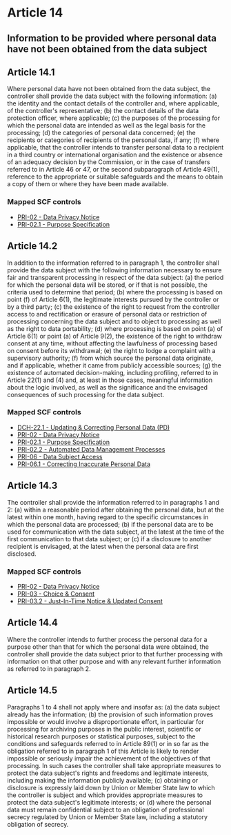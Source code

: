 # Article 14
## Information to be provided where personal data have not been obtained from the data subject

## Article 14.1
 Where personal data have not been obtained from the data subject, the controller shall provide the data subject with the following information:
(a) the identity and the contact details of the controller and, where applicable, of the controller's representative;
(b) the contact details of the data protection officer, where applicable;
(c) the purposes of the processing for which the personal data are intended as well as the legal basis for the processing;
(d) the categories of personal data concerned;
(e) the recipients or categories of recipients of the personal data, if any;
(f) where applicable, that the controller intends to transfer personal data to a recipient in a third country or international organisation and the existence or absence of an adequacy decision by the Commission, or in the case of transfers referred to in Article 46 or 47, or the second subparagraph of Article 49(1), reference to the appropriate or suitable safeguards and the means to obtain a copy of them or where they have been made available.
### Mapped SCF controls
- [PRI-02 - Data Privacy Notice](../scf/pri-02-dataprivacynotice.md)
- [PRI-02.1 - Purpose Specification](../scf/pri-021-purposespecification.md)
## Article 14.2
 In addition to the information referred to in paragraph 1, the controller shall provide the data subject with the following information necessary to ensure fair and transparent processing in respect of the data subject:
(a) the period for which the personal data will be stored, or if that is not possible, the criteria used to determine that period;
(b) where the processing is based on point (f)  of Article 6(1), the legitimate interests pursued by the controller or by a third party;
(c) the existence of the right to request from the controller access to and rectification or erasure of personal data or restriction of processing concerning the data subject and to object to processing as well as the right to data portability;
(d) where processing is based on point (a)  of Article 6(1) or point (a)  of Article 9(2), the existence of the right to withdraw consent at any time, without affecting the lawfulness of processing based on consent before its withdrawal;
(e) the right to lodge a complaint with a supervisory authority;
(f) from which source the personal data originate, and if applicable, whether it came from publicly accessible sources;
(g) the existence of automated decision-making, including profiling, referred to in Article 22(1) and (4) and, at least in those cases, meaningful information about the logic involved, as well as the significance and the envisaged consequences of such processing for the data subject.
### Mapped SCF controls
- [DCH-22.1 - Updating & Correcting Personal Data (PD)](../scf/dch-221-updating&correctingpersonaldata(pd).md)
- [PRI-02 - Data Privacy Notice](../scf/pri-02-dataprivacynotice.md)
- [PRI-02.1 - Purpose Specification](../scf/pri-021-purposespecification.md)
- [PRI-02.2 - Automated Data Management Processes](../scf/pri-022-automateddatamanagementprocesses.md)
- [PRI-06 - Data Subject Access](../scf/pri-06-datasubjectaccess.md)
- [PRI-06.1 - Correcting Inaccurate Personal Data](../scf/pri-061-correctinginaccuratepersonaldata.md)
## Article 14.3
 The controller shall provide the information referred to in paragraphs 1 and 2:
(a) within a reasonable period after obtaining the personal data, but at the latest within one month, having regard to the specific circumstances in which the personal data are processed;
(b) if the personal data are to be used for communication with the data subject, at the latest at the time of the first communication to that data subject; or
(c) if a disclosure to another recipient is envisaged, at the latest when the personal data are first disclosed.
### Mapped SCF controls
- [PRI-02 - Data Privacy Notice](../scf/pri-02-dataprivacynotice.md)
- [PRI-03 - Choice & Consent](../scf/pri-03-choice&consent.md)
- [PRI-03.2 - Just-In-Time Notice & Updated Consent](../scf/pri-032-just-in-timenotice&updatedconsent.md)
## Article 14.4
 Where the controller intends to further process the personal data for a purpose other than that for which the personal data were obtained, the controller shall provide the data subject prior to that further processing with information on that other purpose and with any relevant further information as referred to in paragraph 2.
## Article 14.5
 Paragraphs 1 to 4 shall not apply where and insofar as:
(a) the data subject already has the information;
(b) the provision of such information proves impossible or would involve a disproportionate effort, in particular for processing for archiving purposes in the public interest, scientific or historical research purposes or statistical purposes, subject to the conditions and safeguards referred to in Article 89(1) or in so far as the obligation referred to in paragraph 1 of this Article is likely to render impossible or seriously impair the achievement of the objectives of that processing. In such cases the controller shall take appropriate measures to protect the data subject's rights and freedoms and legitimate interests, including making the information publicly available;
(c) obtaining or disclosure is expressly laid down by Union or Member State law to which the controller is subject and which provides appropriate measures to protect the data subject's legitimate interests; or
(d) where the personal data must remain confidential subject to an obligation of professional secrecy regulated by Union or Member State law, including a statutory obligation of secrecy.